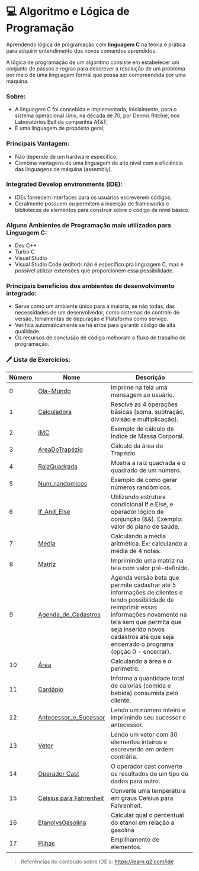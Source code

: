 # :computer: Algoritmo e Lógica de Programação
 Aprendendo lógica de programação com **linguagem C** na teoria e prática para adquirir entendimento dos novos comandos aprendidos.

A lógica de programação de um algoritmo consiste em estabelecer um conjunto de passos e regras para descrever a resolução de um problema por meio de uma linguagem formal que possa ser compreendida por uma máquina.
 
### Sobre:
- A linguagem C foi concebida e implementada, inicialmente, para o sistema operacional Unix, na década de 70, por Dennis Ritchie, nos Laboratórios Bell da companhia AT&T;
- É uma linguagem de propósito geral;

### Principais Vantagem:
- Não depende de um hardware específico;
- Combina vantagens de uma linguagem de alto nível com a eficiência das linguagens de máquina (assembly).

### Integrated Develop environments (IDE):
- IDEs fornecem interfaces para os usuários escreverem códigos;
- Geralmente possuem ou permitem a inserção de frameworks e bibliotecas de elementos para construir sobre o código de nível básico.

### Alguns Ambientes de Programação mais utilizados para Linguagem C:
- Dev C++
- Turbo C
- Visual Studio
- Visual Studio Code (editor): não é específico pra linguagem C, mas é possível utilizar extensões que proporcionem essa possibilidade.

### Principais benefícios dos ambientes de desenvolvimento integrado:
- Serve como um ambiente único para a maioria, se não todas, das necessidades de um desenvolvedor, como sistemas de controle de versão, ferramentas de depuração e Plataforma como serviço.
- Verifica automaticamente se há erros para garantir código de alta qualidade.
- Os recursos de conclusão de código melhoram o fluxo de trabalho de programação.

### :pen: Lista de Exercícios:
 
Número | Nome | Descrição |
| ------------ | ------------ | ------------ |
| 0 | [Ola-Mundo](https://github.com/Patricia-Bianca-Lana-Largura/Linguagem-C/blob/master/Exercicios%20de%20Linguagem%20C/0.%20Ola-Mundo.cpp) | Imprime na tela uma mensagem ao usuário. |
| 1 | [Calculadora](https://github.com/Patricia-Bianca-Lana-Largura/Linguagem-C/blob/master/Exercicios%20de%20Linguagem%20C/1.Calculadora.cpp) | Resolve as 4 operações básicas (soma, subtração, divisão e multiplicação).  |
| 2 | [IMC](https://github.com/Patricia-Bianca-Lana-Largura/Linguagem-C/blob/master/Exercicios%20de%20Linguagem%20C/2.IMC.cpp) | Exemplo de cálculo de Índice de Massa Corporal. |
| 3 | [AreaDoTrapézio](https://github.com/Patricia-Bianca-Lana-Largura/Linguagem-C/blob/master/Exercicios%20de%20Linguagem%20C/3.AreaDoTrap%C3%A9zio.cpp) | Cálculo da área do Trapézio.  |
| 4 | [RaizQuadrada](https://github.com/Patricia-Bianca-Lana-Largura/Linguagem-C/blob/master/Exercicios%20de%20Linguagem%20C/4.Raiz%20Quadrada.cpp) | Mostra a raiz quadrada e o quadrado de um número.  |
| 5 |  [Num_randomicos](https://github.com/Patricia-Bianca-Lana-Largura/Linguagem-C/blob/master/Exercicios%20de%20Linguagem%20C/5.Num_randomicos.cpp) | Exemplo de como gerar números randômicos. |
| 6 |  [If_And_Else](https://github.com/Patricia-Bianca-Lana-Largura/Linguagem-C/blob/master/Exercicios%20de%20Linguagem%20C/6.If_And_Else.cpp) | Utilizando estrutura condicional If e Else, e operador lógico de conjunção (&&). Exemplo: valor do plano de saúde.|
| 7 | [Media](https://github.com/Patricia-Bianca-Lana-Largura/Linguagem-C/blob/master/Exercicios%20de%20Linguagem%20C/7.Media.cpp) | Calculando a média aritmética. Ex: calculando a média de 4 notas.|
| 8 | [Matriz](https://github.com/Patricia-Bianca-Lana-Largura/Linguagem-C/blob/master/Exercicios%20de%20Linguagem%20C/8.%20Matriz.cpp) | Imprimindo uma matriz na tela com valor pré-definido.|
| 9 | [Agenda_de_Cadastros](https://github.com/Patricia-Bianca-Lana-Largura/Linguagem-C/blob/master/Exercicios%20de%20Linguagem%20C/9.%20Agenda_de_Cadastros.cpp) | Agenda versão beta que permite cadastrar até 5 informações de clientes e tendo possibilidade de reimprimir essas informações novamente na tela sem que permita que seja inserido novos cadastros até que seja encerrado o programa (opção 0 - encerrar).|
| 10 | [Área](https://github.com/Patricia-Bianca-Lana-Largura/Linguagem-C/blob/master/Exercicios%20de%20Linguagem%20C/10.%20%C3%81rea.cpp) | Calculando a área e o perímetro.|
| 11 | [Cardápio](https://github.com/Patricia-Bianca-Lana-Largura/Linguagem-C/blob/master/Exercicios%20de%20Linguagem%20C/11.%20Card%C3%A1pio.cpp) | Informa a quantidade total de calorias (comida e bebida) consumida pelo cliente.|
| 12 | [Antecessor_e_Sucessor](https://github.com/Patricia-Bianca-Lana-Largura/Linguagem-C/blob/master/Exercicios%20de%20Linguagem%20C/12.Antecessor_e_Sucessor.cpp) | Lendo um número inteiro e imprimindo seu sucessor e antecessor.|
| 13 | [Vetor](https://github.com/Patricia-Bianca-Lana-Largura/Linguagem-C/blob/master/Exercicios%20de%20Linguagem%20C/13.%20Vetor.cpp) | Lendo um vetor com 30 elementos inteiros e escrevendo em ordem contrária. |
| 14 | [Operador Cast](https://github.com/Patricia-Bianca-Lana-Largura/Linguagem-C/blob/master/Exercicios%20de%20Linguagem%20C/14.%20OperadorCast.cpp) | O operador cast converte os resultados de um tipo de dados para outro. |
| 15 | [Celsius para Fahrenheit](https://github.com/Patricia-Bianca-Lana-Largura/Linguagem-C/blob/master/Exercicios%20de%20Linguagem%20C/15.%20Celsius_para_Fahrenheit.cpp) | Converte uma temperatura em graus Celsius para Fahrenheit. |
| 16 | [EtanolvsGasolina](https://github.com/Patricia-Bianca-Lana-Largura/Linguagem-C/blob/master/Exercicios%20de%20Linguagem%20C/16.%20Etanol%20vs%20Gasolina.cpp) | Calcular qual o percentual do etanol em relação a gasolina |
| 17 | [Pilhas](https://github.com/Patricia-Bianca-Lana-Largura/Linguagem-C/blob/master/Exercicios%20de%20Linguagem%20C/15.%20Celsius_para_Fahrenheit.cpp) | Empilhamento de elementos. |

> Referências do conteúdo sobre IDE's: https://learn.g2.com/ide
